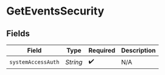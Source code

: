 # GetEventsSecurity


## Fields

| Field              | Type               | Required           | Description        |
| ------------------ | ------------------ | ------------------ | ------------------ |
| `systemAccessAuth` | *String*           | :heavy_check_mark: | N/A                |